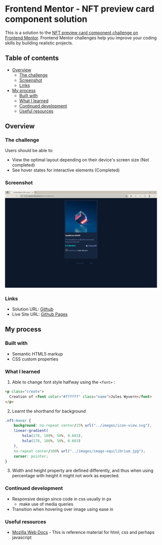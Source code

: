 # Frontend Mentor - NFT preview card component solution

This is a solution to the [NFT preview card component challenge on Frontend Mentor](https://www.frontendmentor.io/challenges/nft-preview-card-component-SbdUL_w0U). Frontend Mentor challenges help you improve your coding skills by building realistic projects. 

## Table of contents

- [Overview](#overview)
  - [The challenge](#the-challenge)
  - [Screenshot](#screenshot)
  - [Links](#links)
- [My process](#my-process)
  - [Built with](#built-with)
  - [What I learned](#what-i-learned)
  - [Continued development](#continued-development)
  - [Useful resources](#useful-resources)
<!-- - [Author](#author) -->


## Overview

### The challenge

Users should be able to:

- View the optimal layout depending on their device's screen size (Not completed)
- See hover states for interactive elements (Completed)

### Screenshot

![](./screenshot.jpg)

### Links

- Solution URL: [Github](https://github.com/yanyan-alien/FrontendMentor)
- Live Site URL: [Github Pages](https://yanyan-alien.github.io/FrontendMentor/)

## My process

### Built with

- Semantic HTML5 markup
- CSS custom properties
<!-- - Flexbox
- CSS Grid
- Mobile-first workflow -->



### What I learned
1. Able to change font style halfway using the ```<font>``` :
```html
<p class="create">
  Creation of <font color="#ffffff" class="name">Jules Wyvern</font>
</p>
```
2. Learnt the shorthand for background
```css
.nft:hover {
    background: no-repeat center/15% url("../images/icon-view.svg"), 
    linear-gradient(
        hsla(178, 100%, 50%, 0.603), 
        hsla(178, 100%, 50%, 0.603)
    ), 
    no-repeat center/100% url("../images/image-equilibrium.jpg");
    cursor: pointer; 
}
```
3. Width and height property are defined differently, and thus when using percentage with height it might not work as expected.


<!-- If you want more help with writing markdown, we'd recommend checking out [The Markdown Guide](https://www.markdownguide.org/) to learn more. -->



### Continued development

<!-- Use this section to outline areas that you want to continue focusing on in future projects. These could be concepts you're still not completely comfortable with or techniques you found useful that you want to refine and perfect. -->
- Responsive design since code in css usually in px
  - make use of media queries
- Transition when hovering over image using ease in 

### Useful resources

- [Mozilla Web Docs](https://developer.mozilla.org/en-US/) - This is reference material for html, css and perhaps javascript

<!-- - [Example resource 1](https://www.example.com) - This helped me for XYZ reason. I really liked this pattern and will use it going forward.
- [Example resource 2](https://www.example.com) - This is an amazing article which helped me finally understand XYZ. I'd recommend it to anyone still learning this concept.


## Author

- Website - [Add your name here](https://www.your-site.com)
- Frontend Mentor - [@yourusername](https://www.frontendmentor.io/profile/yourusername) -->

